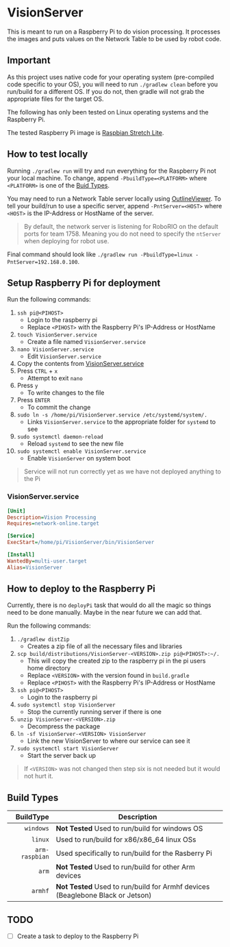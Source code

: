 # VisionServer

This is meant to run on a Raspberry Pi to do vision processing. It processes the images and puts values on the Network Table to be used by robot code.

## Important

As this project uses native code for your operating system (pre-compiled code specific to your OS), you will need to run `./gradlew clean` before you run/build for a different OS. If you do not, then gradle will not grab the appropriate files for the target OS.

The following has only been tested on Linux operating systems and the Raspberry Pi.

The tested Raspberry Pi image is [Raspbian Stretch Lite](https://www.raspberrypi.org/downloads/raspbian/).

## How to test locally

Running `./gradlew run` will try and run everything for the Raspberry Pi not your local machine. To change, append `-PbuildType=<PLATFORM>` where `<PLATFORM>` is one of the [Buid Types](#build-types).

You may need to run a Network Table server locally using [OutlineViewer](https://github.com/wpilibsuite/OutlineViewer). To tell your build/run to use a specific server, append `-PntServer=<HOST>` where `<HOST>` is the IP-Address or HostName of the server.

> By default, the network server is listening for RoboRIO on the default ports for team 1758. Meaning you do not need to specify the `ntServer` when deploying for robot use. 

Final command should look like `./gradlew run -PbuildType=linux -PntServer=192.168.0.100`.

## Setup Raspberry Pi for deployment

Run the following commands:

1. `ssh pi@<PIHOST>`
    - Login to the raspberry pi
    - Replace `<PIHOST>` with the Raspberry Pi's IP-Address or HostName
2. `touch VisionServer.service`
    - Create a file named `VisionServer.service`
3. `nano VisionServer.service`
    - Edit `VisionServer.service`
4. Copy the contents from [VisionServer.service](#visionserverservice)
5. Press `CTRL` + `x`
    - Attempt to exit `nano`
6. Press `y`
    - To write changes to the file
7. Press `ENTER`
    - To commit the change
8. `sudo ln -s /home/pi/VisionServer.service /etc/systemd/system/.`
    - Links `VisionServer.service` to the appropriate folder for `systemd` to see
9. `sudo systemctl daemon-reload`
    - Reload `systemd` to see the new file
10. `sudo systemctl enable VisionServer.service`
    - Enable `VisionServer` on system boot

> Service will not run correctly yet as we have not deployed anything to the Pi

### VisionServer.service

```ini
[Unit]
Description=Vision Processing
Requires=network-online.target

[Service]
ExecStart=/home/pi/VisionServer/bin/VisionServer

[Install]
WantedBy=multi-user.target
Alias=VisionServer
```


## How to deploy to the Raspberry Pi

Currently, there is no `deployPi` task that would do all the magic so things need to be done manually. Maybe in the near future we can add that.

Run the following commands:

1. `./gradlew distZip`
    - Creates a zip file of all the necessary files and libraries
2. `scp build/distributions/VisionServer-<VERSION>.zip pi@<PIHOST>:~/.`
    - This will copy the created zip to the raspberry pi in the pi users home directory
    - Replace `<VERSION>` with the version found in `build.gradle`
    - Replace `<PIHOST>` with the Raspberry Pi's IP-Address or HostName
3. `ssh pi@<PIHOST>`
    - Login to the raspberry pi
4. `sudo systemctl stop VisionServer`
    - Stop the currently running server if there is one
5. `unzip VisionServer-<VERSION>.zip`
    - Decompress the package
6. `ln -sf VisionServer-<VERSION> VisionServer`
    - Link the new VisionServer to where our service can see it
7. `sudo systemctl start VisionServer`
    - Start the server back up

> If `<VERSION>` was not changed then step six is not needed but it would not hurt it.

## Build Types

| BuildType | Description |
| ---: | --- |
| `windows` | **Not Tested** Used to run/build for windows OS|
| `linux` | Used to run/build for x86/x86_64 linux OSs |
| `arm-raspbian` | Used specifically to run/build for the Rasberry Pi|
| `arm` | **Not Tested** Used to run/build for other Arm devices |
| `armhf` | **Not Tested** Used to run/build for Armhf devices (Beaglebone Black or Jetson) |

## TODO

- [ ] Create a task to deploy to the Raspberry Pi
